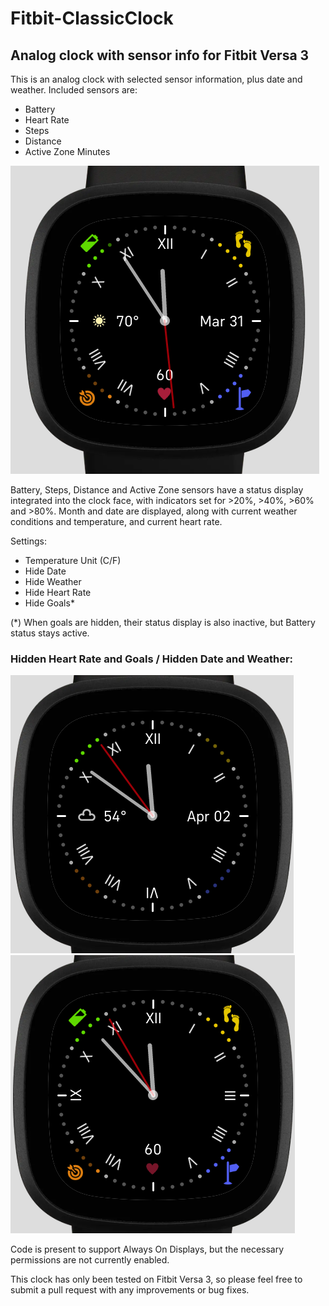 # Fitbit-ClassicClock
## Analog clock with sensor info for Fitbit Versa 3
This is an analog clock with selected sensor information, plus date and weather. Included sensors are: 
+ Battery
+ Heart Rate
+ Steps
+ Distance
+ Active Zone Minutes

<img src="Screenshot.png" />

Battery, Steps, Distance and Active Zone sensors have a status display integrated into the clock face, with indicators set for >20%, >40%, >60% and >80%. Month and date are displayed, along with current weather conditions and temperature, and current heart rate.

Settings:
+ Temperature Unit (C/F)
+ Hide Date
+ Hide Weather
+ Hide Heart Rate
+ Hide Goals*
 
 (*) When goals are hidden, their status display is also inactive, but Battery status stays active.

### Hidden Heart Rate and Goals / Hidden Date and Weather:
<img src="Screenshot2.png" /><img src="Screenshot3.png" />

Code is present to support Always On Displays, but the necessary permissions are not currently enabled.

This clock has only been tested on Fitbit Versa 3, so please feel free to submit a pull request with any improvements or bug fixes.
